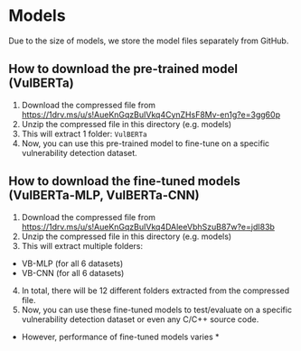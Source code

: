 # Models

Due to the size of models, we store the model files separately from GitHub.

## How to download the pre-trained model (VulBERTa)

1. Download the compressed file from https://1drv.ms/u/s!AueKnGqzBuIVkq4CynZHsF8Mv-en1g?e=3gg60p  
2. Unzip the compressed file in this directory (e.g. models)
3. This will extract 1 folder: `VulBERTa`
4. Now, you can use this pre-trained model to fine-tune on a specific vulnerability detection dataset.


## How to download the fine-tuned models (VulBERTa-MLP, VulBERTa-CNN)

1. Download the compressed file from https://1drv.ms/u/s!AueKnGqzBuIVkq4DAleeVbhSzuB87w?e=jdI83b  
2. Unzip the compressed file in this directory (e.g. models)
3. This will extract multiple folders:

* VB-MLP (for all 6 datasets)
* VB-CNN (for all 6 datasets)

4. In total, there will be 12 different folders extracted from the compressed file.
5. Now, you can use these fine-tuned models to test/evaluate on a specific vulnerability detection dataset or even any C/C++ source code.

* However, performance of fine-tuned models varies *
